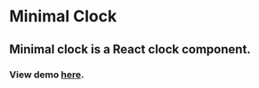 # Minimal Clock

## Minimal clock is a React clock component.

### View demo [here](https://clockminimal.web.app/).
